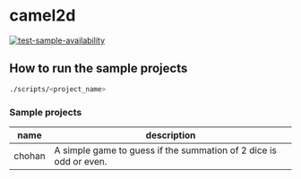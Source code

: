 # camel2d

[![test-sample-availability](https://github.com/mesmerizingwaft/camel2d/actions/workflows/main.yml/badge.svg)](https://github.com/mesmerizingwaft/camel2d/actions/workflows/main.yml)

## How to run the sample projects

```bash
./scripts/<project_name>
```

### Sample projects

| name   | description |
| ------ | ------------|
| chohan | A simple game to guess if the summation of 2 dice is odd or even. |
